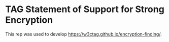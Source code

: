 # TAG Statement of Support for Strong Encryption 

This rep was used to develop https://w3ctag.github.io/encryption-finding/.
